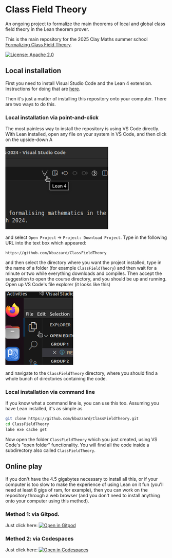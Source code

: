 # Class Field Theory

An ongoing project to formalize the main theorems of local and global class field theory
in the Lean theorem prover.

This is the main repository for the 2025 Clay Maths summer school
[Formalizing Class Field Theory](https://www.claymath.org/events/formalizing-class-field-theory/).

[![License: Apache 2.0](https://img.shields.io/badge/License-Apache_2.0-lightblue.svg)](https://opensource.org/licenses/Apache-2.0)

## Local installation

First you need to install Visual Studio Code and the Lean 4 extension. Instructions for doing that are [here](https://leanprover-community.github.io/get_started.html#regular-install).

Then it's just a matter of installing this repository onto your computer. There are two ways to do this.

### Local installation via point-and-click

The most painless way to install the repository is using VS Code directly. With Lean installed, open any file on your system in VS Code, and then click on the upside-down A

![an upside-down A](png/clone_forall.png?raw=true "an upside-down A")

and select `Open Project` -> `Project: Download Project`. Type in the following URL into the text box which appeared:

```
https://github.com/kbuzzard/ClassFieldTheory
```

and then select the directory where you want the project installed, type in the name of a folder (for example ``ClassFieldTheory``) and then wait for a minute or two while everything downloads and compiles. Then accept the suggestion to open the course directory, and you should be up and running. Open up VS Code's file explorer (it looks like this)

![File explorer](png/file_explorer.png?raw=true "File explorer")

and navigate to the `ClassFieldTheory` directory, where you should find a whole bunch of directories containing the code.

### Local installation via command line

If you know what a command line is, you can use this too. Assuming you have Lean installed, it's as simple as

```bash
git clone https://github.com/kbuzzard/ClassFieldTheory.git
cd ClassFieldTheory
lake exe cache get
```

Now open the folder `ClassFieldTheory` which you just created, using VS Code's "open folder" functionality. You will find all the code inside a subdirectory also called `ClassFieldTheory`. 
 
## Online play

If you don't have the 4.5 gigabytes necessary to install all this, or if your computer is too slow to make the experience of using Lean on it fun (you'll need at least 8 gigs of ram, for example), then you can work on the repository through a web browser (and you don't need to install anything onto your computer using this method).

### Method 1: via Gitpod.

Just click here: [![Open in Gitpod](https://gitpod.io/button/open-in-gitpod.svg)](https://gitpod.io/#https://github.com/kbuzzard/ClassFieldTheory)

### Method 2: via Codespaces

Just click here: [![Open in Codespaces](https://github.com/codespaces/badge.svg)](https://codespaces.new/b-mehta/kbuzzard/ClassFieldTheory)
